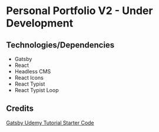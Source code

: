 # Personal Portfolio V2 - Under Development

## Technologies/Dependencies

- Gatsby
- React
- Headless CMS
- React Icons
- React Typist
- React Typist Loop

## Credits

[Gatsby Udemy Tutorial Starter Code](https://github.com/john-smilga/starter-project-gatsby-strapi-portfolio-2020)
